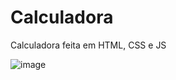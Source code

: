 # Calculadora
Calculadora feita em HTML, CSS e JS

![image](https://user-images.githubusercontent.com/69177726/109426254-66813d80-79cb-11eb-82d1-51b2c4681295.png)
